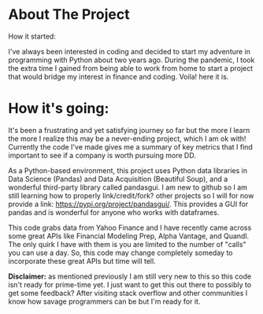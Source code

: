 # About The Project

How it started:

I've always been interested in coding and decided to start my adventure in programming with Python about two years ago. During the pandemic, I took the extra time I gained from being able to work from home to start a project that would bridge my interest in finance and coding. Voila! here it is.

# How it's going:

It's been a frustrating and yet satisfying journey so far but the more I learn the more I realize this may be a never-ending project, which I am ok with!  Currently the code I've made gives me a summary of key metrics that I find important to see if a company is worth pursuing more DD.  

As a Python-based environment, this project uses Python data libraries in Data Science (Pandas) and Data Acquisition (Beautiful Soup), and a wonderful third-party library called pandasgui.  I am new to github so I am still learning how to properly link/credit/fork? other projects so I will for now provide a link: https://pypi.org/project/pandasgui/.  This provides a GUI for pandas and is wonderful for anyone who works with dataframes.

This code grabs data from Yahoo Finance and I have recently came across some great APIs like Financial Modeling Prep, Alpha Vantage, and Quandl.  The only quirk I have with them is you are limited to the number of "calls" you can use a day. So, this code may change completely someday to incorporate these great APIs but time will tell.  

**Disclaimer:** as mentioned previously I am still very new to this so this code isn't ready for prime-time yet.  I just want to get this out there to possibly to get some feedback?  After visiting stack overflow and other communities I know how savage programmers can be but I'm ready for it.

